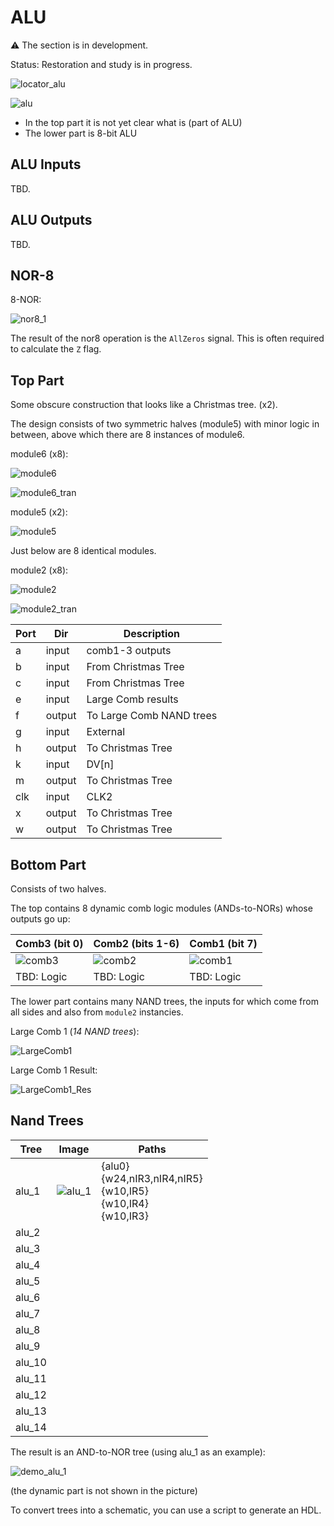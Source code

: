 # ALU

:warning: The section is in development.

Status: Restoration and study is in progress.

![locator_alu](/imgstore/locator_alu.png)

![alu](/imgstore/alu.jpg)

- In the top part it is not yet clear what is (part of ALU)
- The lower part is 8-bit ALU

## ALU Inputs

TBD.

## ALU Outputs

TBD.

## NOR-8

8-NOR:

![nor8_1](/imgstore/modules/nor8_1.jpg)

The result of the nor8 operation is the `AllZeros` signal. This is often required to calculate the `Z` flag.

## Top Part

Some obscure construction that looks like a Christmas tree. (x2).

The design consists of two symmetric halves (module5) with minor logic in between, above which there are 8 instances of module6.

module6 (x8):

![module6](/imgstore/modules/module6.jpg)

![module6_tran](/imgstore/modules/module6_tran.jpg)

module5 (x2):

![module5](/imgstore/modules/module5.jpg)

Just below are 8 identical modules.

module2 (x8):

![module2](/imgstore/modules/module2.jpg)

![module2_tran](/imgstore/modules/module2_tran.jpg)

|Port|Dir|Description|
|---|---|---|
|a|input|comb1-3 outputs|
|b|input|From Christmas Tree|
|c|input|From Christmas Tree|
|e|input|Large Comb results|
|f|output|To Large Comb NAND trees|
|g|input|External|
|h|output|To Christmas Tree|
|k|input|DV\[n\]|
|m|output|To Christmas Tree|
|clk|input|CLK2|
|x|output|To Christmas Tree|
|w|output|To Christmas Tree|

## Bottom Part

Consists of two halves.

The top contains 8 dynamic comb logic modules (ANDs-to-NORs) whose outputs go up:

|Comb3 (bit 0)|Comb2 (bits 1-6)|Comb1 (bit 7)|
|---|---|---|
|![comb3](/imgstore/modules/comb3.jpg)|![comb2](/imgstore/modules/comb2.jpg)|![comb1](/imgstore/modules/comb1.jpg)|
|TBD: Logic|TBD: Logic|TBD: Logic|

The lower part contains many NAND trees, the inputs for which come from all sides and also from `module2` instancies.

Large Comb 1 (_14 NAND trees_):

![LargeComb1](/imgstore/LargeComb1.jpg)

Large Comb 1 Result:

![LargeComb1_Res](/imgstore/LargeComb1_Res.jpg)

## Nand Trees

|Tree|Image|Paths|
|---|---|---|
|alu_1|![alu_1](/imgstore/nandtrees/alu_1.jpg)|{alu0}<br/>{w24,nIR3,nIR4,nIR5}<br/>{w10,IR5}<br/>{w10,IR4}<br/>{w10,IR3}|
|alu_2| | |
|alu_3| | |
|alu_4| | |
|alu_5| | |
|alu_6| | |
|alu_7| | |
|alu_8| | |
|alu_9| | |
|alu_10| | |
|alu_11| | |
|alu_12| | |
|alu_13| | |
|alu_14| | |

The result is an AND-to-NOR tree (using alu_1 as an example):

![demo_alu_1](/imgstore/nandtrees/demo_alu_1.jpg)

(the dynamic part is not shown in the picture)

To convert trees into a schematic, you can use a script to generate an HDL.
